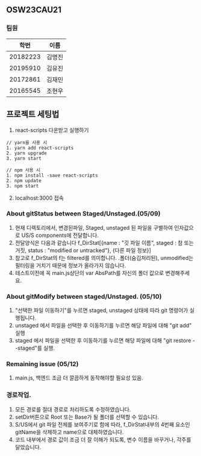 ## OSW23CAU21 

### 팀원

| 학번       | 이름   |
|----------| ------ |
| 20182223 | 김명진 |
| 20195910 | 김유진 |
| 20172861 | 김재민 |
| 20165545 | 조현우 |

## 프로젝트 세팅법

1. react-scripts 다운받고 실행하기 
```
// yarn을 사용 시
1. yarn add react-scripts
2. yarn upgrade
3. yarn start

// npm 사용 시
1. npm install -save react-scripts
2. npm update
3. npm start 
```

2. localhost:3000 접속

### About gitStatus between Staged/Unstaged.(05/09)
1. 현재 디렉토리에서, 변경된파일, Staged, unstaged 된 파일을 구별하여 인자값으로 US/S components에 전달합니다. 
2. 전달양식은 다음과 같습니다 f_DirStat[{name : "깃 파일 이름", staged : 참 또는 거짓, status : "modified or untracked"}, {다른 파일 정보}]
3. 참고로 f_DirStat의 f는 filtered를 의미합니다. .폴더(숨김처리된), unmodified는 필터링을 거치기 때문에 정보가 올라가지 않습니다. 
4. 테스트이전에 꼭 main.js상단의 var AbsPath를 자신의 폴더 값으로 변경해주세요.

### About gitModify between staged/Unstaged. (05/10)
1. "선택한 파일 이동하기"를 누르면 staged, unstaged 상태에 따라 git 명령어가 실행됩니다. 
2. unstaged 에서 파일을 선택한 후 이동하기를 누르면 해당 파일에 대해 "git add" 실행
3. staged 에서 파일을 선택한 후 이동하기를 누르면 해당 파일에 대해 "git restore --staged"를 실행.


### Remaining issue (05/12)
1. main.js, 백엔드 조금 더 깔끔하게 동작해야할 필요성 있음.

### 경로작업.
1. 모든 경로를 절대 경로로 처리하도록 수정하였습니다. 
2. setDir버튼으로 Root 또는 Base가 될 폴더를 선택할 수 있습니다.
3. S/US에서 git 파일 전체를 보여주기로 함에 따라, f_DirStat내부의 4번째 요소인 gitName을 삭제하고 name으로 대체하였습니다.
4. 코드 내부에서 경로 값이 조금 더 잘 이해가 되도록, 변수 이름을 바꾸거나, 각주를 달았습니다.